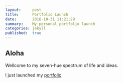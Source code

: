 ```yaml
---
layout:     post
title:      Portfolio Launch
date:       2016-10-31 11:21:29
summary:    My personal portfolio launch
categories: jekyll
published:  true
---
```


## Aloha

Wellcome to my seven-hue spectrum of life and ideas.

I just launched my [portfolio](http//www.roygbiv.world)
